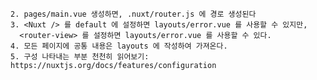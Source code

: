     2. pages/main.vue 생성하면, .nuxt/router.js 에 경로 생성된다
    3. <Nuxt /> 를 default 에 설정하면 layouts/error.vue 를 사용할 수 있지만,
      <router-view> 를 설정하면 layouts/error.vue 를 사용할 수 있다.
    4. 모든 페이지에 공통 내용은 layouts 에 작성하여 가져온다.
    5. 구성 나타내는 부분 천천히 읽어보기: https://nuxtjs.org/docs/features/configuration
